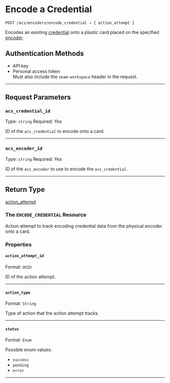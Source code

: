 # Encode a Credential

```
POST /acs/encoders/encode_credential ⇒ { action_attempt }
```

Encodes an existing [credential](../../../capability-guides/access-systems/managing-credentials.md) onto a plastic card placed on the specified [encoder](../../../capability-guides/access-systems/working-with-card-encoders-and-scanners/README.md).

## Authentication Methods

- API key
- Personal access token
  <br>Must also include the `seam-workspace` header in the request.

---

## Request Parameters

### `acs_credential_id`

Type: `string`
Required: Yes

ID of the `acs_credential` to encode onto a card.

---

### `acs_encoder_id`

Type: `string`
Required: Yes

ID of the `acs_encoder` to use to encode the `acs_credential`.

---


## Return Type

[action\_attempt](./)

### The `ENCODE_CREDENTIAL` Resource

Action attempt to track encoding credential data from the physical encoder onto a card.

### Properties

#### `action_attempt_id`

Format: `UUID`

ID of the action attempt.

---

#### `action_type`

Format: `String`

Type of action that the action attempt tracks.

---

#### `status`

Format: `Enum`

Possible enum values:
- `success`
- `pending`
- `error`

---

